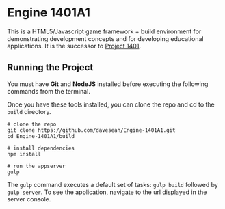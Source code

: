 # Engine 1401A1

This is a HTML5/Javascript game framework + build environment for demonstrating development concepts and for developing educational applications.
It is the successor to [Project 1401](https://github.com/daveseah/project-1401).

## Running the Project

You must have **Git** and **NodeJS** installed before executing the following commands from the terminal. 

Once you have these tools installed, you can clone the repo and cd to the `build` directory.

```
# clone the repo
git clone https://github.com/daveseah/Engine-1401A1.git
cd Engine-1401A1/build

# install dependencies
npm install

# run the appserver
gulp
```

The `gulp` command executes a default set of tasks: `gulp build` followed by `gulp server`. To see the application, navigate to the url displayed in the server console.


